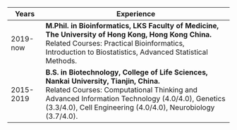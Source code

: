 | Years | Experience |
| --- | --- |
| 2019-now | **M.Phil. in Bioinformatics, LKS Faculty of Medicine, The University of Hong Kong, Hong Kong China.** <br> Related Courses: Practical Bioinformatics, Introduction to Biostatistics, Advanced Statistical Methods. |
|2015-2019 | **B.S. in Biotechnology, College of Life Sciences, Nankai University, Tianjin, China.** <br> Related Courses: Computational Thinking and Advanced Information Technology (4.0/4.0), Genetics (3.3/4.0), Cell Engineering (4.0/4.0), Neurobiology (3.7/4.0). |